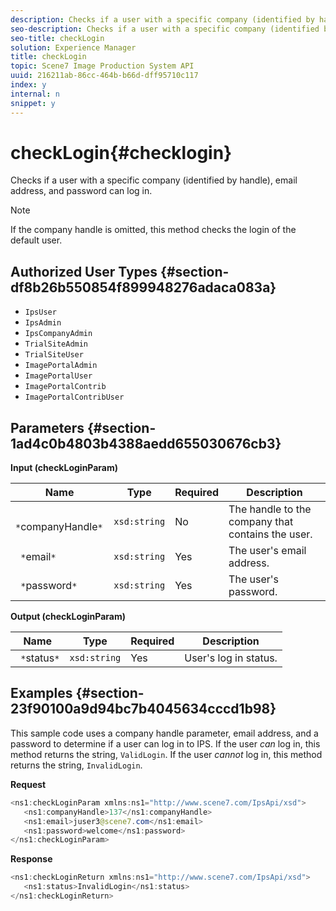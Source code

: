 ```yaml
---
description: Checks if a user with a specific company (identified by handle), email address, and password can log in.
seo-description: Checks if a user with a specific company (identified by handle), email address, and password can log in.
seo-title: checkLogin
solution: Experience Manager
title: checkLogin
topic: Scene7 Image Production System API
uuid: 216211ab-86cc-464b-b66d-dff95710c117
index: y
internal: n
snippet: y
---
```


# checkLogin{#checklogin}

Checks if a user with a specific company (identified by handle), email address, and password can log in.

>[!NOTE]
>
>If the company handle is omitted, this method checks the login of the default user.

## Authorized User Types {#section-df8b26b550854f899948276adaca083a}

* `IpsUser` 
* `IpsAdmin` 
* `IpsCompanyAdmin` 
* `TrialSiteAdmin` 
* `TrialSiteUser` 
* `ImagePortalAdmin` 
* `ImagePortalUser` 
* `ImagePortalContrib` 
* `ImagePortalContribUser`

## Parameters {#section-1ad4c0b4803b4388aedd655030676cb3}

**Input (checkLoginParam)** 

|  Name  | Type  | Required  | Description  |
|---|---|---|---|
|  ` *`companyHandle`*`  | `xsd:string`  | No  | The handle to the company that contains the user.  |
|  ` *`email`*`  | `xsd:string`  | Yes  | The user's email address.  |
|  ` *`password`*`  | `xsd:string`  | Yes  | The user's password.  |

**Output (checkLoginParam)** 

|  Name  | Type  | Required  | Description  |
|---|---|---|---|
|  ` *`status`*`  | `xsd:string`  | Yes  | User's log in status.  |

## Examples {#section-23f90100a9d94bc7b4045634cccd1b98}

This sample code uses a company handle parameter, email address, and a password to determine if a user can log in to IPS. If the user *can* log in, this method returns the string, `ValidLogin`. If the user *cannot* log in, this method returns the string, `InvalidLogin`.

**Request** 

```java
<ns1:checkLoginParam xmlns:ns1="http://www.scene7.com/IpsApi/xsd">
   <ns1:companyHandle>137</ns1:companyHandle>
   <ns1:email>juser3@scene7.com</ns1:email>
   <ns1:password>welcome</ns1:password>
</ns1:checkLoginParam>
```

**Response** 

```java
<ns1:checkLoginReturn xmlns:ns1="http://www.scene7.com/IpsApi/xsd">
   <ns1:status>InvalidLogin</ns1:status>
</ns1:checkLoginReturn>
```

